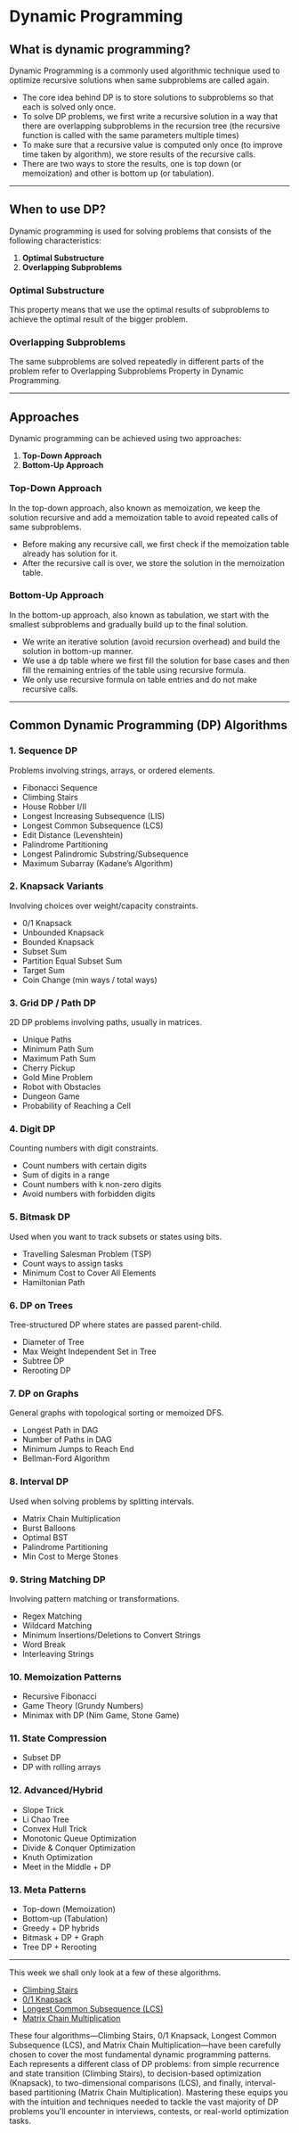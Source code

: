 # Dynamic Programming

## What is dynamic programming?
Dynamic Programming is a commonly used algorithmic technique used to optimize recursive solutions when same subproblems are called again.

* The core idea behind DP is to store solutions to subproblems so that each is solved only once.
* To solve DP problems, we first write a recursive solution in a way that there are overlapping subproblems in the recursion tree (the recursive function is called with the same parameters multiple times)
* To make sure that a recursive value is computed only once (to improve time taken by algorithm), we store results of the recursive calls.
* There are two ways to store the results, one is top down (or memoization) and other is bottom up (or tabulation).

---

## When to use DP?

Dynamic programming is used for solving problems that consists of the following characteristics:
1. **Optimal Substructure**
2. **Overlapping Subproblems**

### Optimal Substructure
This property means that we use the optimal results of subproblems to achieve the optimal result of the bigger problem.

### Overlapping Subproblems
The same subproblems are solved repeatedly in different parts of the problem refer to Overlapping Subproblems Property in Dynamic Programming.

---

## Approaches
Dynamic programming can be achieved using two approaches:
1. **Top-Down Approach**
2. **Bottom-Up Approach**

### Top-Down Approach
In the top-down approach, also known as memoization, we keep the solution recursive and add a memoization table to avoid repeated calls of same subproblems.

- Before making any recursive call, we first check if the memoization table already has solution for it.
- After the recursive call is over, we store the solution in the memoization table.

### Bottom-Up Approach
In the bottom-up approach, also known as tabulation, we start with the smallest subproblems and gradually build up to the final solution.

- We write an iterative solution (avoid recursion overhead) and build the solution in bottom-up manner.
- We use a dp table where we first fill the solution for base cases and then fill the remaining entries of the table using recursive formula.
- We only use recursive formula on table entries and do not make recursive calls.

---

## Common Dynamic Programming (DP) Algorithms

### 1. Sequence DP
Problems involving strings, arrays, or ordered elements.

- Fibonacci Sequence
- Climbing Stairs
- House Robber I/II
- Longest Increasing Subsequence (LIS)
- Longest Common Subsequence (LCS)
- Edit Distance (Levenshtein)
- Palindrome Partitioning
- Longest Palindromic Substring/Subsequence
- Maximum Subarray (Kadane’s Algorithm)

### 2. Knapsack Variants
Involving choices over weight/capacity constraints.

- 0/1 Knapsack
- Unbounded Knapsack
- Bounded Knapsack
- Subset Sum
- Partition Equal Subset Sum
- Target Sum
- Coin Change (min ways / total ways)

### 3. Grid DP / Path DP
2D DP problems involving paths, usually in matrices.

- Unique Paths
- Minimum Path Sum
- Maximum Path Sum
- Cherry Pickup
- Gold Mine Problem
- Robot with Obstacles
- Dungeon Game
- Probability of Reaching a Cell

### 4. Digit DP
Counting numbers with digit constraints.

- Count numbers with certain digits
- Sum of digits in a range
- Count numbers with k non-zero digits
- Avoid numbers with forbidden digits

### 5. Bitmask DP
Used when you want to track subsets or states using bits.

- Travelling Salesman Problem (TSP)
- Count ways to assign tasks
- Minimum Cost to Cover All Elements
- Hamiltonian Path

### 6. DP on Trees
Tree-structured DP where states are passed parent-child.

- Diameter of Tree
- Max Weight Independent Set in Tree
- Subtree DP
- Rerooting DP

### 7. DP on Graphs
General graphs with topological sorting or memoized DFS.

- Longest Path in DAG
- Number of Paths in DAG
- Minimum Jumps to Reach End
- Bellman-Ford Algorithm

### 8. Interval DP
Used when solving problems by splitting intervals.

- Matrix Chain Multiplication
- Burst Balloons
- Optimal BST
- Palindrome Partitioning
- Min Cost to Merge Stones

### 9. String Matching DP
Involving pattern matching or transformations.

- Regex Matching
- Wildcard Matching
- Minimum Insertions/Deletions to Convert Strings
- Word Break
- Interleaving Strings

### 10. Memoization Patterns

- Recursive Fibonacci
- Game Theory (Grundy Numbers)
- Minimax with DP (Nim Game, Stone Game)

### 11. State Compression

- Subset DP
- DP with rolling arrays

### 12. Advanced/Hybrid

- Slope Trick
- Li Chao Tree
- Convex Hull Trick
- Monotonic Queue Optimization
- Divide & Conquer Optimization
- Knuth Optimization
- Meet in the Middle + DP

### 13. Meta Patterns

- Top-down (Memoization)
- Bottom-up (Tabulation)
- Greedy + DP hybrids
- Bitmask + DP + Graph
- Tree DP + Rerooting

---

This week we shall only look at a few of these algorithms.
- [Climbing Stairs](../Climbing%20Stairs)
- [0/1 Knapsack](../0%5C1%20Knapsack)
- [Longest Common Subsequence (LCS)](../Longest%20Common%20Subsequence)
- [Matrix Chain Multiplication](../Matrix%20Chain%20Multiplication)

These four algorithms—Climbing Stairs, 0/1 Knapsack, Longest Common Subsequence (LCS), and Matrix Chain Multiplication—have been carefully chosen to cover the most fundamental dynamic programming patterns. Each represents a different class of DP problems: from simple recurrence and state transition (Climbing Stairs), to decision-based optimization (Knapsack), to two-dimensional comparisons (LCS), and finally, interval-based partitioning (Matrix Chain Multiplication). Mastering these equips you with the intuition and techniques needed to tackle the vast majority of DP problems you'll encounter in interviews, contests, or real-world optimization tasks.
